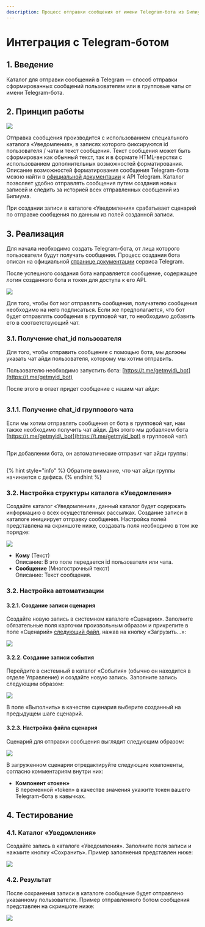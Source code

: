 ```yaml
---
description: Процесс отправки сообщения от имени Telegram-бота из Бипиума.
---
```


# Интеграция с Telegram-ботом

## 1. Введение

Каталог для отправки сообщений в Telegram — способ отправки сформированных сообщений пользователям или в групповые чаты от имени Telegram-бота.

## **2. Принцип работы**

![](../../../../.gitbook/assets/9.jpg)

Отправка сообщения производится с использованием специального каталога «Уведомления», в записях которого фиксируются id пользователя / чата и текст сообщения. Текст сообщения может быть сформирован как обычный текст, так и в формате HTML-верстки с использованием дополнительных возможностей форматирования. Описание возможностей форматирования сообщения Telegram-бота можно найти в [официальной документации](https://telegram-bot-sdk.readme.io/reference/sendmessage) к API Telegram. Каталог позволяет удобно отправлять сообщения путем создания новых записей и следить за историей всех отправленных сообщений из Бипиума.

При создании записи в каталоге «Уведомления» срабатывает сценарий по отправке сообщения по данным из полей созданной записи.

## **3. Реализация**

Для начала необходимо создать Telegram-бота, от лица которого пользователи будут получать сообщения. Процесс создания бота описан на официальной [странице документации](https://core.telegram.org/bots#3-how-do-i-create-a-bot) сервиса Telegram.

После успешного создания бота направляется сообщение, содержащее логин созданного бота и токен для доступа к его API.

![](<../../../../.gitbook/assets/2 (18).png>)

Для того, чтобы бот мог отправлять сообщения, получателю сообщения необходимо на него подписаться. Если же предполагается, что бот будет отправлять сообщения в групповой чат, то необходимо добавить его в соответствующий чат.

### 3.1. Получение chat\_id пользователя

Для того, чтобы отправить сообщение с помощью бота, мы должны указать чат айди пользователя, которому мы хотим отправить.

Пользователю необходимо запустить бота: [https://t.me/getmyid\_bot](https://t.me/getmyid_bot)

После этого в ответ придет сообщение с нашим чат айди:

<figure><img src="../../../../.gitbook/assets/chat_id (2).png" alt=""><figcaption></figcaption></figure>

### 3.1.1. Получение chat\_id группового чата

Если мы хотим отправлять сообщения от бота в групповой чат, нам также необходимо получить чат айди. Для этого мы добавляем бота [https://t.me/getmyid\_bot](https://t.me/getmyid_bot) в групповой чат:\


<figure><img src="../../../../.gitbook/assets/group_chat_id.png" alt=""><figcaption></figcaption></figure>

При добавлении бота, он автоматические отправит чат айди группы:

<figure><img src="../../../../.gitbook/assets/bot_notif.png" alt=""><figcaption></figcaption></figure>

{% hint style="info" %}
Обратите внимание, что чат айди группы начинается с дефиса.
{% endhint %}

### 3.2. Настройка структуры каталога «Уведомления»

Создайте каталог «Уведомления», данный каталог будет содержать информацию о всех осуществленных рассылках. Создание записи в каталоге инициирует отправку сообщения. Настройка полей представлена на скриншоте ниже, создавать поля необходимо в том же порядке:

![](<../../../../.gitbook/assets/1 (18).png>)

* **Кому** (Текст)\
  Описание: В это поле передается id пользователя или чата.
* **Сообщение** (Многострочный текст)\
  Описание: Текст сообщения.

### **3.2. Настройка автоматизации**

#### **3.2.1. Создание записи сценария**

Создайте новую запись в системном каталоге «Сценарии». Заполните обязательные поля карточки произвольным образом и прикрепите в поле «Сценарий» [следующий файл](https://drive.google.com/file/d/1Fwtl3MziM2Ub1u5uyGCo7TAhdfONzxA_/view?usp=sharing), нажав на кнопку «Загрузить…»:

![](<../../../../.gitbook/assets/Загрузить сценарий (2).png>)

#### **3.2.2. Создание записи события**

Перейдите в системный в каталог «События» (обычно он находится в отделе Управление) и создайте новую запись. Заполните запись следующим образом:

![](<../../../../.gitbook/assets/3 (13).png>)

В поле «Выполнить» в качестве сценария выберите созданный на предыдущем шаге сценарий.

#### **3.2.3. Настройка файла сценария**

Сценарий для отправки сообщения выглядит следующим образом:

![](<../../../../.gitbook/assets/8 (16).png>)

В загруженном сценарии отредактируйте следующие компоненты, согласно комментариям внутри них:

* **Компонент «токен»**\
  В переменной «token» в качестве значения укажите токен вашего Telegram-бота в кавычках.

## **4. Тестирование**

### 4.1. Каталог «Уведомления»

Создайте запись в каталоге «Уведомления». Заполните поля записи и нажмите кнопку «Сохранить». Пример заполнения представлен ниже:

![](<../../../../.gitbook/assets/10 (1).png>)

### **4.2. Результат**

После сохранения записи в каталоге сообщение будет отправлено указанному пользователю. Пример отправленного ботом сообщения представлен на скриншоте ниже:

![](<../../../../.gitbook/assets/11 (8).png>)

